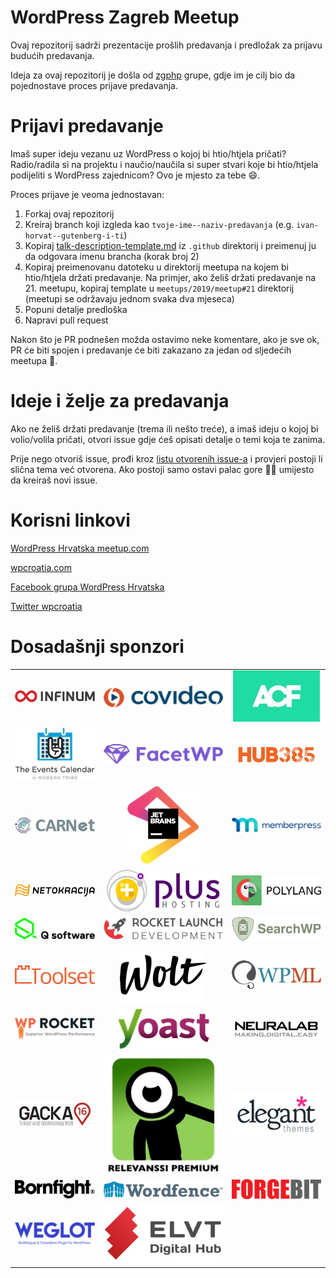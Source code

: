 # WordPress Zagreb Meetup

Ovaj repozitorij sadrži prezentacije prošlih predavanja i predložak za prijavu budućih predavanja.

Ideja za ovaj repozitorij je došla od [zgphp](https://github.com/zgphp/zgphp-meetup-talks) grupe, gdje im je cilj bio da pojednostave proces prijave predavanja.

# Prijavi predavanje

Imaš super ideju vezanu uz WordPress o kojoj bi htio/htjela pričati? Radio/radila si na projektu i naučio/naučila si super stvari koje bi htio/htjela podijeliti s WordPress zajednicom? Ovo je mjesto za tebe 😄.

Proces prijave je veoma jednostavan:

1. Forkaj ovaj repozitorij
2. Kreiraj branch koji izgleda kao `tvoje-ime--naziv-predavanja` (e.g. `ivan-horvat--gutenberg-i-ti`)
3. Kopiraj [talk-description-template.md](https://github.com/wpcroatia/wp-zg-meetup/blob/master/.github/talk-description-template.md) iz `.github` direktorij i preimenuj ju da odgovara imenu brancha (korak broj 2)
4. Kopiraj preimenovanu datoteku u direktorij meetupa na kojem bi htio/htjela držati predavanje. Na primjer, ako želiš držati predavanje na 21. meetupu, kopiraj template u `meetups/2019/meetup#21` direktorij (meetupi se održavaju jednom svaka dva mjeseca)
5. Popuni detalje predloška
6. Napravi pull request

Nakon što je PR podnešen možda ostavimo neke komentare, ako je sve ok, PR će biti spojen i predavanje će biti zakazano za jedan od sljedećih meetupa 🙂.

# Ideje i želje za predavanja

Ako ne želiš držati predavanje (trema ili nešto treće), a imaš ideju o kojoj bi volio/volila pričati, otvori issue gdje ćeš opisati detalje o temi koja te zanima.

Prije nego otvoriš issue, prođi kroz [listu otvorenih issue-a](https://github.com/wpcroatia/wp-zg-meetup/issues) i provjeri postoji li slična tema već otvorena. Ako postoji samo ostavi palac gore 👍🏻 umijesto da kreiraš novi issue.

# Korisni linkovi

[WordPress Hrvatska meetup.com](https://www.meetup.com/wordpress-croatia)

[wpcroatia.com](https://wpcroatia.com)

[Facebook grupa WordPress Hrvatska](https://www.facebook.com/groups/wpcroatia/)

[Twitter wpcroatia](https://twitter.com/wpcroatia)

# Dosadašnji sponzori

<table width='100%'>
  <tr>
    <td align="center"><img src="sponsors/infinum.jpg" alt="infinum" /></td>
    <td align="center"><img src="sponsors/covideo.jpg" alt="covideo" /></td>
    <td align="center"><img src="sponsors/acf.jpg" alt="acf" /></td>
  </tr>
  <tr>
    <td align="center"><img src="sponsors/events-calendar.jpg" alt="events-calendar" /></td>
    <td align="center"><img src="sponsors/facetWP.jpg" alt="facetWP" /></td>
    <td align="center"><img src="sponsors/hub385.jpg" alt="hub385" /></td>
  </tr>
  <tr>
    <td align="center"><img src="sponsors/carnet.jpg" alt="carnet" /></td>
    <td align="center"><img src="sponsors/jetbrains.jpg" alt="jetbrains" /></td>
    <td align="center"><img src="sponsors/memberpress.jpg" alt="memberpress" /></td>
  </tr>
  <tr>
    <td align="center"><img src="sponsors/netokracija.jpg" alt="netokracija" /></td>
    <td align="center"><img src="sponsors/plus-hosting.jpg" alt="plus-hosting" /></td>
    <td align="center"><img src="sponsors/polylang.jpg" alt="polylang" /></td>
  </tr>
  <tr>
    <td align="center"><img src="sponsors/q-software.jpg" alt="q-software" /></td>
    <td align="center"><img src="sponsors/rocket-launch.jpg" alt="rocket-launch" /></td>
    <td align="center"><img src="sponsors/searchwp.jpg" alt="searchwp" /></td>
  </tr>
  <tr>
    <td align="center"><img src="sponsors/toolset.jpg" alt="toolset" /></td>
    <td align="center"><img src="sponsors/wolt-logo-vector.jpg" alt="wolt-logo-vector" /></td>
    <td align="center"><img src="sponsors/wpml.jpg" alt="wpml" /></td>
  </tr>
  <tr>
    <td align="center"><img src="sponsors/wprocket.jpg" alt="wprocket" /></td>
    <td align="center"><img src="sponsors/yoast.jpg" alt="yoast" /></td>
    <td align="center"><img src="sponsors/neuralab.jpg" alt="neuralab" /></td>
  </tr>
  <tr>
    <td align="center"><img src="sponsors/gacka16.jpg" alt="gacka16" /></td>
    <td align="center"><img src="sponsors/relevanssi.jpg" alt="relevanssi" /></td>
    <td align="center"><img src="sponsors/elegant-themes.jpg" alt="elegant-themes" /></td>
  </tr>
  <tr>
    <td align="center"><img src="sponsors/bornfight.jpg" alt="bornfight" /></td>
    <td align="center"><img src="sponsors/wordfence.jpg" alt="wordfence" /></td>
    <td align="center"><img src="sponsors/forgebit.png" alt="forgebit" /></td>
  </tr>
  <tr>
    <td align="center"><img src="sponsors/weglot.png" alt="weglot" /></td>
    <td align="center"><img src="sponsors/elvt.jpg" alt="elvt" /></td>
    <td align="center"><img src="" alt="" /></td>
  </tr>
</table>











